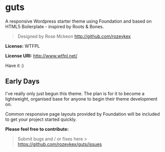 guts
====

A responsive Wordpress starter theme using Foundation and based on HTML5 Boilerplate - inspired by Roots &amp; Bones.

>Designed by Rose Mckeon http://github.com/rozeykex

**License:** WTFPL

**License URI:** http://www.wtfpl.net/

Have it :)


Early Days
----------

I've really only just begun this theme. The plan is for it to become a lightweight, organised base for anyone to begin their theme development on.

Common responsive page layouts provided by Foundation will be included to get your project started quickly.



**Please feel free to contribute:**

>Submit bugs and / or fixes here > https://github.com/rozeykex/guts/issues
